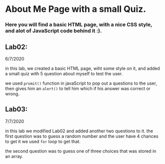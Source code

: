 # About Me Page with a small Quiz.

### Here you will find a basic HTML page, with a nice CSS style, and alot of JavaScript code behind it :).

## Lab02:

6/7/2020

in this lab, we created a basic HTML page, wiht some style on it, and added a small quiz with 5 question about myself to test the user.

we used `promit()` function in javaScript to pop out a questions to the user, then gives him an `alert()` to tell him which if his answer was correct or wrong.

## Lab03:

7/7/2020

in this lab we modified Lab02 and added another two questions to it. the first question was to guess a random number and the user have 4 chances to get it we used `for` loop to get that.

the second question was to guess one of three choices that was stored in an array.
